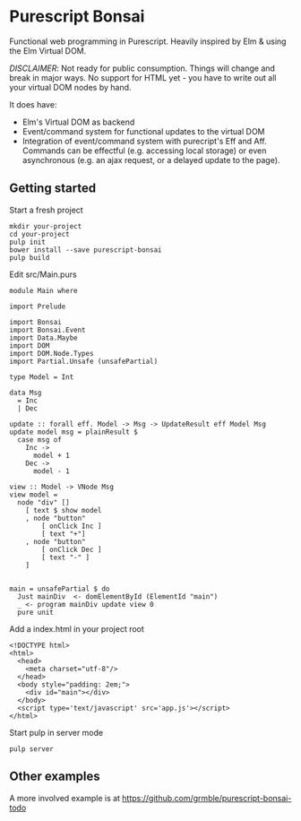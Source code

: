 # Purescript Bonsai

Functional web programming in Purescript.  Heavily inspired by Elm & using
the Elm Virtual DOM.

*DISCLAIMER*: Not ready for public consumption.  Things will change and
break in major ways.  No support for HTML yet - you have to write
out all your virtual DOM nodes by hand.

It does have:

* Elm's Virtual DOM as backend
* Event/command system for functional updates to the virtual DOM
* Integration of event/command system with purecript's Eff and Aff.
  Commands can be effectful (e.g. accessing local storage) or
  even asynchronous (e.g. an ajax request, or a delayed update to the
  page).

## Getting started

Start a fresh project

    mkdir your-project
    cd your-project
    pulp init
    bower install --save purescript-bonsai
    pulp build

Edit src/Main.purs

    module Main where

    import Prelude

    import Bonsai
    import Bonsai.Event
    import Data.Maybe
    import DOM
    import DOM.Node.Types
    import Partial.Unsafe (unsafePartial)

    type Model = Int

    data Msg
      = Inc
      | Dec

    update :: forall eff. Model -> Msg -> UpdateResult eff Model Msg
    update model msg = plainResult $
      case msg of
        Inc ->
          model + 1
        Dec ->
          model - 1

    view :: Model -> VNode Msg
    view model =
      node "div" []
        [ text $ show model
        , node "button"
            [ onClick Inc ]
            [ text "+"]
        , node "button"
            [ onClick Dec ]
            [ text "-" ]
        ]


    main = unsafePartial $ do
      Just mainDiv  <- domElementById (ElementId "main")
      _ <- program mainDiv update view 0
      pure unit


Add a index.html in your project root

    <!DOCTYPE html>
    <html>
      <head>
        <meta charset="utf-8"/>
      </head>
      <body style="padding: 2em;">
        <div id="main"></div>
      </body>
      <script type='text/javascript' src='app.js'></script>
    </html>

Start pulp in server mode

    pulp server


## Other examples

A more involved example is at https://github.com/grmble/purescript-bonsai-todo
